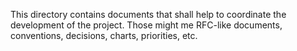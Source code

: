 This directory contains documents that shall help to coordinate the development of the project.
Those might me RFC-like documents, conventions, decisions, charts, priorities, etc.
